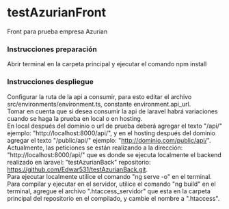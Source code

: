 # testAzurianFront
Front para prueba empresa Azurian

### Instrucciones preparación  
Abrir terminal en la carpeta principal y ejecutar el comando npm install

### Instrucciones despliegue
Configurar la ruta de la api a consumir, para esto editar el archivo src/environments/environment.ts, constante environment.api_url.  
Tomar en cuenta que si desea consumir la api de laravel habrá variaciones cuando se haga la prueba en local o en hosting.  
En local después del dominio o url de prueba deberá agregar el texto "/api/" ejemplo: "http://localhost:8000/api/", y en el hosting después del dominio agregar el texto "/public/api/" ejemplo: "http://dominio.com/public/api/".  
Actualmente, las peticiones se están realizando a la dirección: "http://localhost:8000/api/" que es donde se ejecuta localmente el backend realizado en laravel: "testAzurianBack" repositorio: https://github.com/Edwar531/testAzurianBack.git.  
Para ejecutar localmente utilice el comando "ng serve -o" en el terminal.  
Para compilar y ejecutar en el servidor, utilice el comando "ng build" en el terminal, agregue el archivo ".htaccess_servidor" que esta en la carpeta principal del repositorio en el compilado, y cambie el nombre a ".htaccess".


